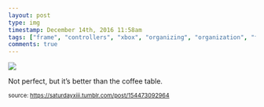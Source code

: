 ```yaml
---
layout: post
type: img
timestamp: December 14th, 2016 11:58am
tags: ["frame", "controllers", "xbox", "organizing", "organization", "framing"]
comments: true
---
```

<img src="https://saturdayxiii.github.io/media/154473092964.jpg"/>

Not perfect, but it’s better than the coffee table.
 
  
<small>source: https://saturdayxiii.tumblr.com/post/154473092964</small>
